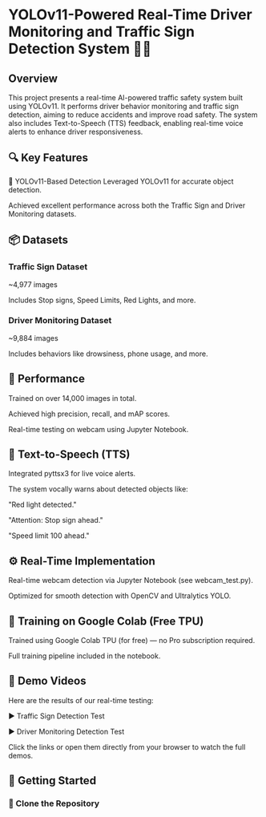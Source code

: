 # YOLOv11-Powered Real-Time Driver Monitoring and Traffic Sign Detection System 🚦🚗

## Overview
This project presents a real-time AI-powered traffic safety system built using YOLOv11. It performs driver behavior monitoring and traffic sign detection, aiming to reduce accidents and improve road safety. The system also includes Text-to-Speech (TTS) feedback, enabling real-time voice alerts to enhance driver responsiveness.

## 🔍 Key Features
🧠 YOLOv11-Based Detection
Leveraged YOLOv11 for accurate object detection.

Achieved excellent performance across both the Traffic Sign and Driver Monitoring datasets.

## 📦 Datasets
### Traffic Sign Dataset

~4,977 images

Includes Stop signs, Speed Limits, Red Lights, and more.

### Driver Monitoring Dataset

~9,884 images

Includes behaviors like drowsiness, phone usage, and more.

## 🎯 Performance
Trained on over 14,000 images in total.

Achieved high precision, recall, and mAP scores.

Real-time testing on webcam using Jupyter Notebook.

## 💬 Text-to-Speech (TTS)
Integrated pyttsx3 for live voice alerts.

The system vocally warns about detected objects like:

"Red light detected."

"Attention: Stop sign ahead."

"Speed limit 100 ahead."

## ⚙️ Real-Time Implementation
Real-time webcam detection via Jupyter Notebook (see webcam_test.py).

Optimized for smooth detection with OpenCV and Ultralytics YOLO.

## 🔋 Training on Google Colab (Free TPU)
Trained using Google Colab TPU (for free) — no Pro subscription required.

Full training pipeline included in the notebook.

## 🎥 Demo Videos
Here are the results of our real-time testing:

▶️ Traffic Sign Detection Test

▶️ Driver Monitoring Detection Test

Click the links or open them directly from your browser to watch the full demos.


## 🚀 Getting Started
### 🧬 Clone the Repository
